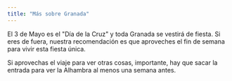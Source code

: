 ```yaml
---
title: "Más sobre Granada"
---
```


El 3 de Mayo es el "Día de la Cruz" y toda Granada se vestirá de fiesta.
Si eres de fuera, nuestra recomendación es que aproveches el fin de semana para vivir esta fiesta única. 

Si aprovechas el viaje para ver otras cosas, importante, hay que sacar la entrada para ver la Alhambra al menos una semana antes. 
